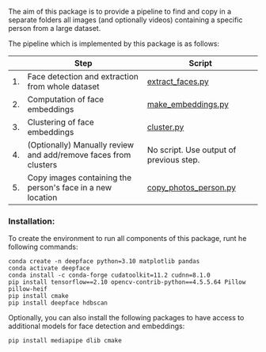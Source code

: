 The aim of this package is to provide a pipeline to find and copy in a separate folders all images (and optionally videos) containing a specific person from a large dataset.

The pipeline which is implemented by this package is as follows:

|    | Step                                                            | Script                                             |
| -- | --------------------------------------------------------------- | -------------------------------------------------- |
| 1. | Face detection and extraction from whole dataset                | [extract_faces.py](src/extract_faces.py)           |
| 2. | Computation of face embeddings                                  | [make_embeddings.py](src/make_embeddings.py)       |
| 3. | Clustering of face embeddings                                   | [cluster.py](src/cluster.py)                       |
| 4. | (Optionally) Manually review and add/remove faces from clusters | No script. Use output of previous step.            |
| 5. | Copy images containing the person's face in a new location      | [copy_photos_person.py](src/copy_photos_person.py) |


### Installation:

To create the environment to run all components of this package, runt he following commands:

```
conda create -n deepface python=3.10 matplotlib pandas
conda activate deepface
conda install -c conda-forge cudatoolkit=11.2 cudnn=8.1.0
pip install tensorflow==2.10 opencv-contrib-python==4.5.5.64 Pillow pillow-heif 
pip install cmake
pip install deepface hdbscan 
```

Optionally, you can also install the following packages to have access to additional models for face detection and embeddings:

```
pip install mediapipe dlib cmake
```